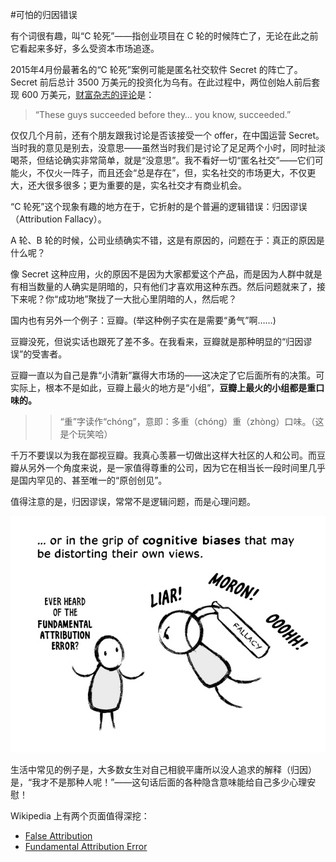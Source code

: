 #可怕的归因错误

有个词很有趣，叫“C 轮死”——指创业项目在 C 轮的时候阵亡了，无论在此之前它看起来多好，多么受资本市场追逐。

2015年4月份最著名的“C 轮死”案例可能是匿名社交软件 Secret 的阵亡了。Secret 前后总计 3500 万美元的投资化为乌有。在此过程中，两位创始人前后套现 600 万美元，[财富杂志的评论](https://fortune.com/2015/05/01/secret-shutdown-will-lessons-be-learned/)是：

> “These guys succeeded before they… you know, succeeded.”

仅仅几个月前，还有个朋友跟我讨论是否该接受一个 offer，在中国运营 Secret。当时我的意见是别去，没意思——虽然当时我们是讨论了足足两个小时，同时扯淡喝茶，但结论确实非常简单，就是“没意思”。我不看好一切“匿名社交”——它们可能火，不仅火一阵子，而且还会“总是存在”，但，实名社交的市场更大，不仅更大，还大很多很多；更为重要的是，实名社交才有商业机会。

“C 轮死”这个现象有趣的地方在于，它折射的是个普遍的逻辑错误：归因谬误（Attribution Fallacy）。

A 轮、B 轮的时候，公司业绩确实不错，这是有原因的，问题在于：真正的原因是什么呢？

像 Secret 这种应用，火的原因不是因为大家都爱这个产品，而是因为人群中就是有相当数量的人确实是阴暗的，只有他们才喜欢用这种东西。然后问题就来了，接下来呢？你“成功地”聚拢了一大批心里阴暗的人，然后呢？

国内也有另外一个例子：豆瓣。(举这种例子实在是需要“勇气”啊……)

豆瓣没死，但说实话也跟死了差不多。在我看来，豆瓣就是那种明显的“归因谬误”的受害者。

豆瓣一直以为自己是靠“小清新”赢得大市场的——这决定了它后面所有的决策。可实际上，根本不是如此，豆瓣上最火的地方是“小组”，**豆瓣上最火的小组都是重口味的。**

>> “重”字读作“chóng”，意即：多重（chóng）重（zhòng）口味。（这是个玩笑哈）

千万不要误以为我在鄙视豆瓣。我真心羡慕一切做出这样大社区的人和公司。而豆瓣从另外一个角度来说，是一家值得尊重的公司，因为它在相当长一段时间里几乎是国内罕见的、甚至唯一的“原创创见”。

值得注意的是，归因谬误，常常不是逻辑问题，而是心理问题。

![](rsc/beware-the-fallacy-bully-6-638.jpg)

生活中常见的例子是，大多数女生对自己相貌平庸所以没人追求的解释（归因）是，“我才不是那种人呢！”——这句话后面的各种隐含意味能给自己多少心理安慰！

Wikipedia 上有两个页面值得深挖：

* [False Attribution](http://en.wikipedia.org/wiki/False_attribution)
* [Fundamental Attribution Error](http://en.wikipedia.org/wiki/Fundamental_attribution_error)
